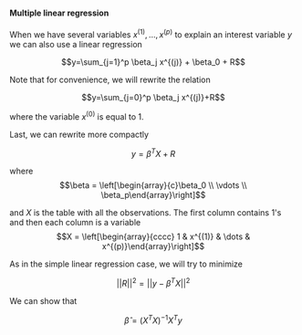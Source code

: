 #### Multiple linear regression

When we have several variables $x^{(1)},\dots,x^{(p)}$ to explain an interest variable $y$ we can also use a linear regression

$$y=\sum_{j=1}^p \beta_j x^{(j)} + \beta_0 + R$$

Note that for convenience, we will rewrite the relation 

$$y=\sum_{j=0}^p \beta_j x^{(j)}+R$$ 

where the variable $x^{(0)}$ is equal to $1$.

Last, we can rewrite more compactly

$$y = \beta^T X +R$$

where $$\beta = \left[\begin{array}{c}\beta_0 \\ \vdots \\ \beta_p\end{array}\right]$$

and $X$ is the table with all the observations. The first column contains $1$'s and then each column is a variable 
$$X  = \left[\begin{array}{cccc} 1 & x^{(1)} & \dots & x^{(p)}\end{array}\right]$$

As in the simple linear regression case, we will try to minimize

$$||R||^2=||y-\beta^TX||^2$$

We can show that 

$$\hat\beta = (X^TX)^{-1}X^Ty$$

